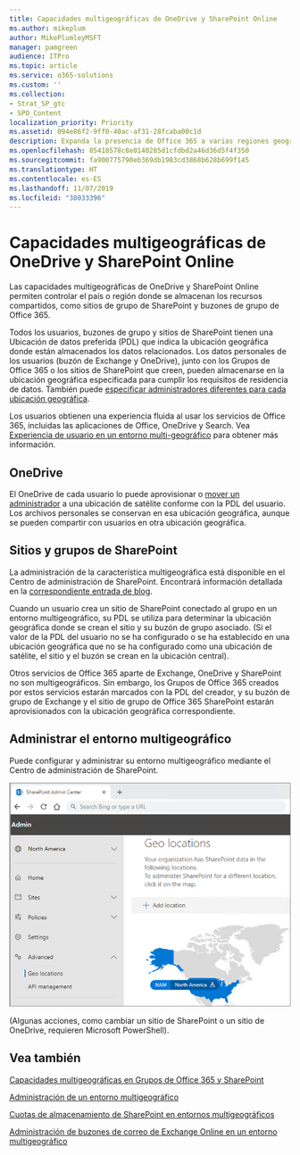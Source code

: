 ```yaml
---
title: Capacidades multigeográficas de OneDrive y SharePoint Online
ms.author: mikeplum
author: MikePlumleyMSFT
manager: pamgreen
audience: ITPro
ms.topic: article
ms.service: o365-solutions
ms.custom: ''
ms.collection:
- Strat_SP_gtc
- SPO_Content
localization_priority: Priority
ms.assetid: 094e86f2-9ff0-40ac-af31-28fcaba00c1d
description: Expanda la presencia de Office 365 a varias regiones geográficas con las capacidades multigeográficas de OneDrive Online.
ms.openlocfilehash: 85418578c8e0140285d1cfdbd2a46d36d5f4f350
ms.sourcegitcommit: fa900775790eb369db1983cd3868b628b699f145
ms.translationtype: HT
ms.contentlocale: es-ES
ms.lasthandoff: 11/07/2019
ms.locfileid: "38033396"
---
```

# <a name="multi-geo-capabilities-in-onedrive-and-sharepoint-online"></a>Capacidades multigeográficas de OneDrive y SharePoint Online

Las capacidades multigeográficas de OneDrive y SharePoint Online permiten controlar el país o región donde se almacenan los recursos compartidos, como sitios de grupo de SharePoint y buzones de grupo de Office 365.

Todos los usuarios, buzones de grupo y sitios de SharePoint tienen una Ubicación de datos preferida (PDL) que indica la ubicación geográfica donde están almacenados los datos relacionados. Los datos personales de los usuarios (buzón de Exchange y OneDrive), junto con los Grupos de Office 365 o los sitios de SharePoint que creen, pueden almacenarse en la ubicación geográfica especificada para cumplir los requisitos de residencia de datos. También puede [especificar administradores diferentes para cada ubicación geográfica](add-a-sharepoint-geo-admin.md).

Los usuarios obtienen una experiencia fluida al usar los servicios de Office 365, incluidas las aplicaciones de Office, OneDrive y Search. Vea [Experiencia de usuario en un entorno multi-geográfico](multi-geo-user-experience.md) para obtener más información.

## <a name="onedrive"></a>OneDrive

El OneDrive de cada usuario lo puede aprovisionar o [mover un administrador](move-onedrive-between-geo-locations.md) a una ubicación de satélite conforme con la PDL del usuario. Los archivos personales se conservan en esa ubicación geográfica, aunque se pueden compartir con usuarios en otra ubicación geográfica.

## <a name="sharepoint-sites-and-groups"></a>Sitios y grupos de SharePoint

La administración de la característica multigeográfica está disponible en el Centro de administración de SharePoint. Encontrará información detallada en la [correspondiente entrada de blog](https://techcommunity.microsoft.com/t5/Office-365-Blog/Now-available-Multi-Geo-in-SharePoint-and-Office-365-Groups/ba-p/263302).

Cuando un usuario crea un sitio de SharePoint conectado al grupo en un entorno multigeográfico, su PDL se utiliza para determinar la ubicación geográfica donde se crean el sitio y su buzón de grupo asociado. (Si el valor de la PDL del usuario no se ha configurado o se ha establecido en una ubicación geográfica que no se ha configurado como una ubicación de satélite, el sitio y el buzón se crean en la ubicación central).

Otros servicios de Office 365 aparte de Exchange, OneDrive y SharePoint no son multigeográficos. Sin embargo, los Grupos de Office 365 creados por estos servicios estarán marcados con la PDL del creador, y su buzón de grupo de Exchange y el sitio de grupo de Office 365 SharePoint estarán aprovisionados con la ubicación geográfica correspondiente. 

## <a name="managing-the-multi-geo-environment"></a>Administrar el entorno multigeográfico

Puede configurar y administrar su entorno multigeográfico mediante el Centro de administración de SharePoint. 

![Captura de pantalla de la página de ubicaciones geográficas en el Centro de administración de SharePoint](media/sharepoint-multi-geo-admin-center.png)

(Algunas acciones, como cambiar un sitio de SharePoint o un sitio de OneDrive, requieren Microsoft PowerShell).

## <a name="see-also"></a>Vea también

[Capacidades multigeográficas en Grupos de Office 365 y SharePoint](https://techcommunity.microsoft.com/t5/Office-365-Blog/Now-available-Multi-Geo-in-SharePoint-and-Office-365-Groups/ba-p/263302)

[Administración de un entorno multigeográfico](administering-a-multi-geo-environment.md)

[Cuotas de almacenamiento de SharePoint en entornos multigeográficos](sharepoint-multi-geo-storage-quota.md)

[Administración de buzones de correo de Exchange Online en un entorno multigeográfico](administering-exchange-online-multi-geo.md)
